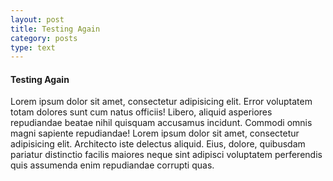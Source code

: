 ```yaml
---
layout: post
title: Testing Again
category: posts
type: text
---
```


#### Testing Again

Lorem ipsum dolor sit amet, consectetur adipisicing elit. Error voluptatem totam dolores sunt cum natus officiis! Libero, aliquid asperiores repudiandae beatae nihil quisquam accusamus incidunt. Commodi omnis magni sapiente repudiandae! Lorem ipsum dolor sit amet, consectetur adipisicing elit. Architecto iste delectus aliquid. Eius, dolore, quibusdam pariatur distinctio facilis maiores neque sint adipisci voluptatem perferendis quis assumenda enim repudiandae corrupti quas.

<script src="https://gist.github.com/anthonyshort/2028061.js"></script>